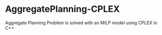 # AggregatePlanning-CPLEX
Aggregate Planning Problem is solved with an MILP model using CPLEX in C++

